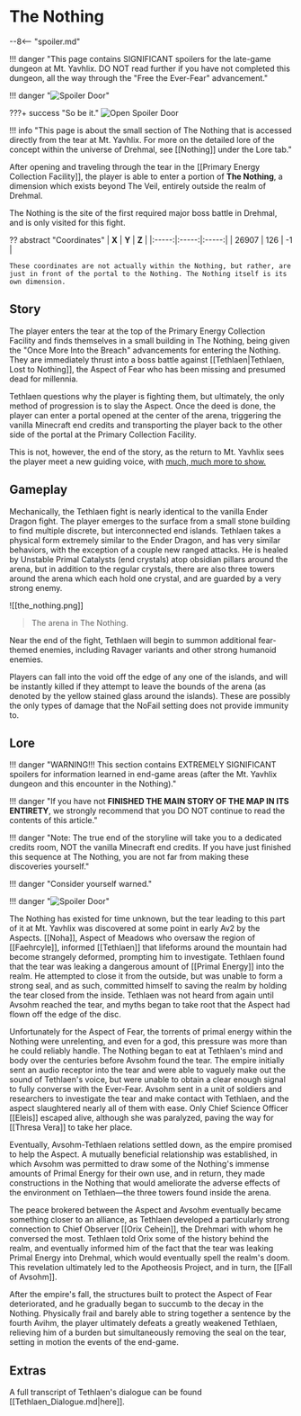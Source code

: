 # The Nothing

--8<-- "spoiler.md"

!!! danger "This page contains SIGNIFICANT spoilers for the late-game dungeon at Mt. Yavhlix. DO NOT read further if you have not completed this dungeon, all the way through the "Free the Ever-Fear" advancement." 

!!! danger "![Spoiler Door](/assets/img/spoiler_door.png)"

???+ success "So be it."
    ![Open Spoiler Door](/assets/img/yav_dooropen.png)

!!! info "This page is about the small section of The Nothing that is accessed directly from the tear at Mt. Yavhlix. For more on the detailed lore of the concept within the universe of Drehmal, see [[Nothing]] under the Lore tab."

After opening and traveling through the tear in the [[Primary Energy Collection Facility]], the player is able to enter a portion of **The Nothing**, a dimension which exists beyond The Veil, entirely outside the realm of Drehmal.

The Nothing is the site of the first required major boss battle in Drehmal, and is only visited for this fight.

?? abstract "Coordinates"
    | **X** | **Y** | **Z** |
    |:-----:|:-----:|:-----:|
    | 26907   |  126   | -1  |

    These coordinates are not actually within the Nothing, but rather, are just in front of the portal to the Nothing. The Nothing itself is its own dimension.

## Story
The player enters the tear at the top of the Primary Energy Collection Facility and finds themselves in a small building in The Nothing, being given the "Once More Into the Breach" advancements for entering the Nothing. They are immediately thrust into a boss battle against [[Tethlaen|Tethlaen, Lost to Nothing]], the Aspect of Fear who has been missing and presumed dead for millennia.

Tethlaen questions why the player is fighting them, but ultimately, the only method of progression is to slay the Aspect. Once the deed is done, the player can enter a portal opened at the center of the arena, triggering the vanilla Minecraft end credits and transporting the player back to the other side of the portal at the Primary Collection Facility.

This is not, however, the end of the story, as the return to Mt. Yavhlix sees the player meet a new guiding voice, with [much, much more to show.](/Story_and_Features/Story_Locations/End-Game_Locations/)

## Gameplay
Mechanically, the Tethlaen fight is nearly identical to the vanilla Ender Dragon fight. The player emerges to the surface from a small stone building to find multiple discrete, but interconnected end islands. Tethlaen takes a physical form extremely similar to the Ender Dragon, and has very similar behaviors, with the exception of a couple new ranged attacks. He is healed by Unstable Primal Catalysts (end crystals) atop obsidian pillars around the arena, but in addition to the regular crystals, there are also three towers around the arena which each hold one crystal, and are guarded by a very strong enemy.

![[the_nothing.png]]
> The arena in The Nothing.

Near the end of the fight, Tethlaen will begin to summon additional fear-themed enemies, including Ravager variants and other strong humanoid enemies.

Players can fall into the void off the edge of any one of the islands, and will be instantly killed if they attempt to leave the bounds of the arena (as denoted by the yellow stained glass around the islands). These are possibly the only types of damage that the NoFail setting does not provide immunity to.

## Lore
!!! danger "WARNING!!! This section contains EXTREMELY SIGNIFICANT spoilers for information learned in end-game areas (after the Mt. Yavhlix dungeon and this encounter in the Nothing)."

!!! danger "If you have not **FINISHED THE MAIN STORY OF THE MAP IN ITS ENTIRETY**, we strongly recommend that you DO NOT continue to read the contents of this article."

!!! danger "Note: The true end of the storyline will take you to a dedicated credits room, NOT the vanilla Minecraft end credits. If you have just finished this sequence at The Nothing, you are not far from making these discoveries yourself."

!!! danger "Consider yourself warned."

!!! danger "![Spoiler Door](/assets/img/spoiler_door.png)"

The Nothing has existed for time unknown, but the tear leading to this part of it at Mt. Yavhlix was discovered at some point in early Av2 by the Aspects. [[Noha]], Aspect of Meadows who oversaw the region of [[Faehrcyle]], informed [[Tethlaen]] that lifeforms around the mountain had become strangely deformed, prompting him to investigate. Tethlaen found that the tear was leaking a dangerous amount of [[Primal Energy]] into the realm. He attempted to close it from the outside, but was unable to form a strong seal, and as such, committed himself to saving the realm by holding the tear closed from the inside. Tethlaen was not heard from again until Avsohm reached the tear, and myths began to take root that the Aspect had flown off the edge of the disc.

Unfortunately for the Aspect of Fear, the torrents of primal energy within the Nothing were unrelenting, and even for a god, this pressure was more than he could reliably handle. The Nothing began to eat at Tethlaen's mind and body over the centuries before Avsohm found the tear. The empire initially sent an audio receptor into the tear and were able to vaguely make out the sound of Tethlaen's voice, but were unable to obtain a clear enough signal to fully converse with the Ever-Fear. Avsohm sent in a unit of soldiers and researchers to investigate the tear and make contact with Tethlaen, and the aspect slaughtered nearly all of them with ease. Only Chief Science Officer [[Eleis]] escaped alive, although she was paralyzed, paving the way for [[Thresa Vera]] to take her place. 

Eventually, Avsohm-Tethlaen relations settled down, as the empire promised to help the Aspect. A mutually beneficial relationship was established, in which Avsohm was permitted to draw some of the Nothing's immense amounts of Primal Energy for their own use, and in return, they made constructions in the Nothing that would ameliorate the adverse effects of the environment on Tethlaen—the three towers found inside the arena.

The peace brokered between the Aspect and Avsohm eventually became something closer to an alliance, as Tethlaen developed a particularly strong connection to Chief Observer [[Orix Cehein]], the Drehmari with whom he conversed the most. Tethlaen told Orix some of the history behind the realm, and eventually informed him of the fact that the tear was leaking Primal Energy into Drehmal, which would eventually spell the realm's doom. This revelation ultimately led to the Apotheosis Project, and in turn, the [[Fall of Avsohm]].

After the empire's fall, the structures built to protect the Aspect of Fear deteriorated, and he gradually began to succumb to the decay in the Nothing. Physically frail and barely able to string together a sentence by the fourth Avihm, the player ultimately defeats a greatly weakened Tethlaen, relieving him of a burden but simultaneously removing the seal on the tear, setting in motion the events of the end-game.

## Extras
A full transcript of Tethlaen's dialogue can be found [[Tethlaen_Dialogue.md|here]].